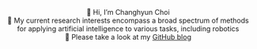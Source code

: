 <div align="center">
  👋 Hi, I’m Changhyun Choi<br>
  👀 My current research interests encompass a broad spectrum of methods for applying artificial intelligence to various tasks, including robotics <br>
  📝 Please take a look at my <a href="https://windust7.github.io/">GitHub blog</a>
</div>
 
<!---
windust7/windust7 is a ✨ special ✨ repository because its `README.md` (this file) appears on your GitHub profile.
You can click the Preview link to take a look at your changes.
--->
